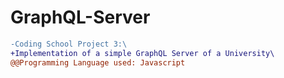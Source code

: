 # GraphQL-Server
```diff
-Coding School Project 3:\
+Implementation of a simple GraphQL Server of a University\
@@Programming Language used: Javascript
